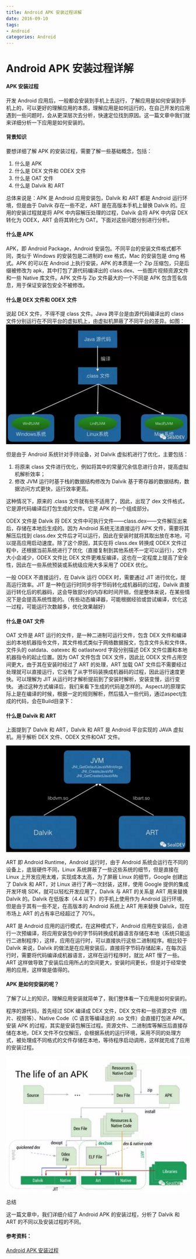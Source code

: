 ```yaml
---
title: Android APK 安装过程详解
date: 2016-09-10
tags:
- Android
categories: Android
---
```


# Android APK 安装过程详解

#### APK 安装过程

开发 Android 应用后，一般都会安装到手机上去运行，了解应用是如何安装到手机上的，可以更好的理解应用的本质，理解应用是如何运行的，在自己开发的应用遇到一些问题时，会从更深层次去分析，快速定位找到原因。这一篇文章中我们就来详细分析一下应用是如何安装的。



#### 背景知识

要想详细了解 APK 的安装过程，需要了解一些基础概念，包括：

1. 什么是 APK
2. 什么是 DEX 文件和 ODEX 文件
3. 什么是 OAT 文件
4. 什么是 Dalvik 和 ART

总体来说是：APK 是 Android 应用安装包，Dalvik 和 ART 都是 Android 运行环境，但是由于 Dalvik 存在一些不足，ART 是在高版本手机上替换 Dalvik 的。应用的安装过程就是将 APK 中内容解压处理的过程，Dalvik 会将 APK 中内容 DEX 转化为 ODEX，ART 会将其转化为 OAT。下面对这些问题分别进行分析。

#### 什么是 APK

APK，即 Android Package，Android 安装包。不同平台的安装文件格式都不同，类似于 Windows 的安装包是二进制的 exe 格式，Mac 的安装包是 dmg 格式。APK 的可以在 Android 上执行安装，APK 的本质是一个 Zip 压缩包，只是后缀被修改为 apk，其中打包了源代码编译出的 class.dex、一些图片视频资源文件和一些 Native 库文件。APK 文件与 Zip 文件最大的一个不同是 APK 包含签名信息，用于保证安装包安全不被修改。

#### 什么是 DEX 文件和 ODEX 文件

说起 DEX 文件，不得不提 class 文件。Java 跨平台是由源代码编译出的 class 文件分别运行在不同平台的虚拟机上，由虚拟机屏蔽了不同平台的差异。如图：
![](../../../images/apk/apk_install_1.jpeg)

但是由于 Android 系统针对手持设备，对 Dalvik 虚拟机进行了优化，主要包括：

1. 将原来 class 文件进行优化，例如将其中的常量冗余信息进行合并，提高虚拟机解析效率；
2. 修改 JVM 运行时基于栈的数据结构修改为 Dalvik 基于寄存器的数据结构，数据访问方式更快，运行效率更高。

这种情况下，原来的 .class 文件就有些不适用了，因此，出现了 dex 文件格式，它是源代码编译后打包生成的文件。它是 APK 的一个组成部分。

ODEX 文件是 Dalvik 将 DEX 文件中可执行文件——class.dex——文件解压出来后，存储在本地后生成的。因为 Android 系统无法直接运行 APK 文件，需要将其解压后找到 class.dex 文件后才可以运行，因此在安装时就将其取出放在本地，可以提高应用启动速度。除了这个原因，其实在将 class.dex 转换成 ODEX 文件过程中，还根据当前系统进行了优化（直接复制到其他系统不一定可以运行），文件大小会减少，ODEX 文件比 DEX 文件更难反编译，这也在一定程度上提高了安全性，因此在一些系统预装或系统级应用大多采用了 ODEX 优化。

一般 ODEX 不直接运行，在 Dalvik 运行 ODEX 时，需要通过 JIT 进行优化，提高运行效率。JIT 是一种在运行时同步将字节码转化成机器码的过程，Dalvik 直接运行转化后的机器码，这会导致部分的内存和时间开销，但是整体来说，在某些情况下是会提高系统性能的。（有些动态编译器，可能根据经验或尝试编译，优化这一过程，可能运行次数越多，优化效果越好）

#### 什么是 OAT 文件

OAT 文件是 ART 运行的文件，是一种二进制可运行文件，包含 DEX 文件和编译出的本地机器指令文件，其文件格式类似于网络数据报文，包含文件头和文件体，文件头的 oatdata、oatexec 和 oatlastword 字段分别描述 DEX 文件位置和本地机器指令的起止位置。因为 OAT 文件包含 DEX 文件，因此比 ODEX 文件占用空间更大，由于其在安装时经过了 ART 的处理，ART 加载 OAT 文件后不需要经过处理就可以直接运行，它没有了从字节码装换成机器码的过程，因此运行速度更快。可以理解为 JIT 从运行时才解析提前到了安装时解析，安装变慢，运行变快。
通过这种方式编译后，我们来看下生成的代码是怎样的。AspectJ的原理实际上是在编译的时候，根据一定的规则解析，然后插入一些代码，通过aspectj生成的代码，会在Build目录下：

#### 什么是 Dalvik 和 ART

上面提到了 Dalvik 和 ART，Dalvik 和 ART 是 Android 平台实现的 JAVA 虚拟机。用于解析 DEX 文件、ODEX 文件和OAT 文件。

![](../../../images/apk/apk_install_2.jpeg)

ART 即 Android Runtime，Android 运行时，由于 Android 系统会运行在不同的设备上，底层硬件不同，Linux 系统屏蔽了一些这些系统的细节，但是直接在 Linux 上开发应用太难，实现成本太高，为了屏蔽 Linux 的细节，Google 创建出了 Dalvik 和 ART，对 Linux 进行了再一次封装，这样，使用 Google 提供的集成开发环境 SDK，就可以轻松开发应用了，Dalvik 与 ART 的关系是 ART 用来替换 Dalvik 的。Dalvik 在低版本（4.4 以下）的手机上使用作为 Android 运行环境，但是由于其有一些不足，在高版本的 Android 系统上 ART 用来替换 Dalvik，现在市场上 ART 的占有率已经超过了 70%。

ART 是 Android 应用的运行模式，在这种模式下，Android 应用在安装后，会进行一次预编译，将应用安装包中的字节码转换成机器语言存储在本地（系统只能运行二进制程序），这样，应用在运行时，可以直接执行这些二进制程序。相比较于 Dalvik 来说，Dalvik 的做法是在应用安装后，直接将字节码存储起来，在每次运行时，需要将代码编译成机器语言，这样在运行程序时，就比 ART 慢了一些。ART 这样做导致了安装后应用所占的空间更大，安装时间更长，但是对于经常使用的应用，这样做是值得的。

#### APK 是如何安装的呢？

了解了以上的知识，理解应用安装就简单了，我们整体看一下应用是如何安装的。

程序的源代码，首先经过 SDK 编译成 DEX 文件，DEX 文件和一些资源文件（图片、视频等）、Native Code（C 语言等编译出的 .so 文件）会直接打包进 APK。安装 APK 的过程，其实是安装包解压过程。资源文件、二进制库等解压后直接存储在本地，DEX 文件不仅仅解压，会根据系统的运行环境，采用不同的处理方式，被处理成不同格式的文件存储在本地，等待程序启动调用，这样就完成了应用的安装过程。

![](../../../images/apk/apk_install_3.jpeg)

总结

这一篇文章中，我们详细介绍了 Android APK 的安装过程，分析了 Dalvik 和 ART 的不同以及安装过程的不同。

#### 参考资料：

[Android APK 安装过程](https://mp.weixin.qq.com/s/37wjSQs1HWVfX0xL27NjBg)